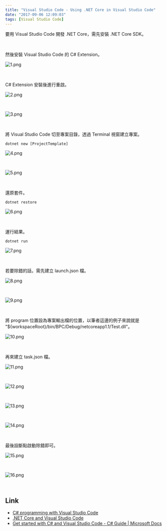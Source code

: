 ```yaml
---
title: "Visual Studio Code - Using .NET Core in Visual Studio Code"
date: "2017-09-06 12:09:03"
tags: [Visual Studio Code]
---
```



要用 Visual Studio Code 開發 .NET Core，需先安裝 .NET Core SDK。  

<!-- More -->

<br/>


然後安裝 Visual Studio Code 的 C# Extension。  

![1.png](1.png)

<br/>


C# Extension 安裝後進行重啟。  

![2.png](2.png)

<br/>


![3.png](3.png)

<br/>


將 Visual Studio Code 切至專案目錄，透過 Terminal 視窗建立專案。  

    dotnet new [ProjectTemplate]

![4.png](4.png)

<br/>


![5.png](5.png)

<br/>


還原套件。  

    dotnet restore

![6.png](6.png)

<br/>


運行結果。  

    dotnet run

![7.png](7.png)

<br/>


若要除錯的話，需先建立 launch.json 檔。  

![8.png](8.png)

<br/>


![9.png](9.png)

<br/>


將 program 位置設為專案輸出檔的位置，以筆者這邊的例子來說就是 "${workspaceRoot}/bin/BPC/Debug/netcoreapp1.1/Test.dll"。  

![10.png](10.png)

<br/>


再來建立 task.json 檔。  

![11.png](11.png)

<br/>


![12.png](12.png)

<br/>


![13.png](13.png)

<br/>


![14.png](14.png)

<br/>


最後設斷點啟動除錯即可。  

![15.png](15.png)

<br/>


![16.png](16.png)

<br/>


Link
----
* [C# programming with Visual Studio Code](https://code.visualstudio.com/docs/languages/csharp)
* [.NET Core and Visual Studio Code](https://code.visualstudio.com/docs/other/dotnet)
* [Get started with C# and Visual Studio Code - C# Guide | Microsoft Docs](https://docs.microsoft.com/en-us/dotnet/core/tutorials/with-visual-studio-code)
